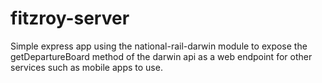 # fitzroy-server
Simple express app using the national-rail-darwin module to expose the getDepartureBoard method of the darwin api as a web endpoint for other services such as mobile apps to use.
